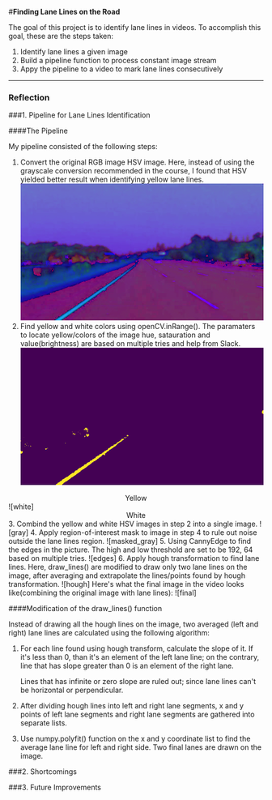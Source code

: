 #**Finding Lane Lines on the Road** 

The goal of this project is to identify lane lines in videos. To accomplish this goal, these are the steps taken:

1. Identify lane lines a given image
2. Build a pipeline function to process constant image stream
3. Appy the pipeline to a video to mark lane lines consecutively


[//]: # (Image References)

[image]: ./pipeline_image/iamge.jpg
[HSV]: ./pipeline_image/hsv.jpg
[yellow]: ./pipeline_image/yellow.jpg
[white]: ./pipeline_image/white.jpg
[masked_gray]: ./pipeline_image/masked_gray.jpg
[gray]: ./pipeline_image/gray.jpg
[edges]: ./pipeline_image/edges.jpg
[hough]: ./pipeline_image/hough.jpg
[final]: ./pipeline_image/final.jpg

---

### Reflection

###1. Pipeline for Lane Lines Identification

####The Pipeline

My pipeline consisted of the following steps:

1. Convert the original RGB image HSV image. Here, instead of using the grayscale conversion recommended in the course, I found that HSV yielded better result when identifying yellow lane lines.
![HSV]
2. Find yellow and white colors using openCV.inRange(). The paramaters to locate yellow/colors of the image hue, satauration and value(brightness) are based on multiple tries and help from Slack.
![yellow]
<center>Yellow</center>
![white]
<center>White</center>
3. Combind the yellow and white HSV images in step 2 into a single image.
![gray]
4. Apply region-of-interest mask to image in step 4 to rule out noise outside the lane lines region.
![masked_gray]
5. Using CannyEdge to find the edges in the picture. The high and low threshold are set to be 192, 64 based on multiple tries.
![edges]
6. Apply hough transformation to find lane lines. Here, draw_lines() are modified to draw only two lane lines on the image, after averaging and extrapolate the lines/points found by hough transformation. 
![hough]
Here's what the final image in the video looks like(combining the original image with lane lines):
![final]

####Modification of the draw_lines() function

Instead of drawing all the hough lines on the image, two averaged (left and right) lane lines are calculated using the following algorithm:

1. For each line found using hough transform, calculate the slope of it. If it's less than 0, than it's an element of the left lane line; on the contrary, line that has slope greater than 0 is an element of the right lane.

	Lines that has infinite or zero slope are ruled out; since lane lines can't be horizontal or perpendicular.
2. After dividing hough lines into left and right lane segments, x and y points of left lane segments and right lane segments are gathered into separate lists.

3. Use numpy.polyfit() function on the x and y coordinate list to find the average lane line for left and right side. Two final lanes are drawn on the image.



###2. Shortcomings



###3. Future Improvements